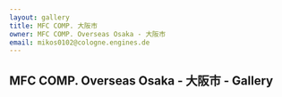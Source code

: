 ```yaml
---
layout: gallery
title: MFC COMP. 大阪市
owner: MFC COMP. Overseas Osaka - 大阪市
email: mikos0102@cologne.engines.de
---
```


## MFC COMP. Overseas Osaka - 大阪市 - Gallery

